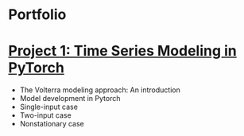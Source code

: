 # Portfolio

# [Project 1: Time Series Modeling in PyTorch](https://github.com/bchenley/Portfolio/blob/main/Volterra.ipynb)
* The Volterra modeling approach: An introduction
* Model development in Pytorch
* Single-input case
* Two-input case
* Nonstationary case
